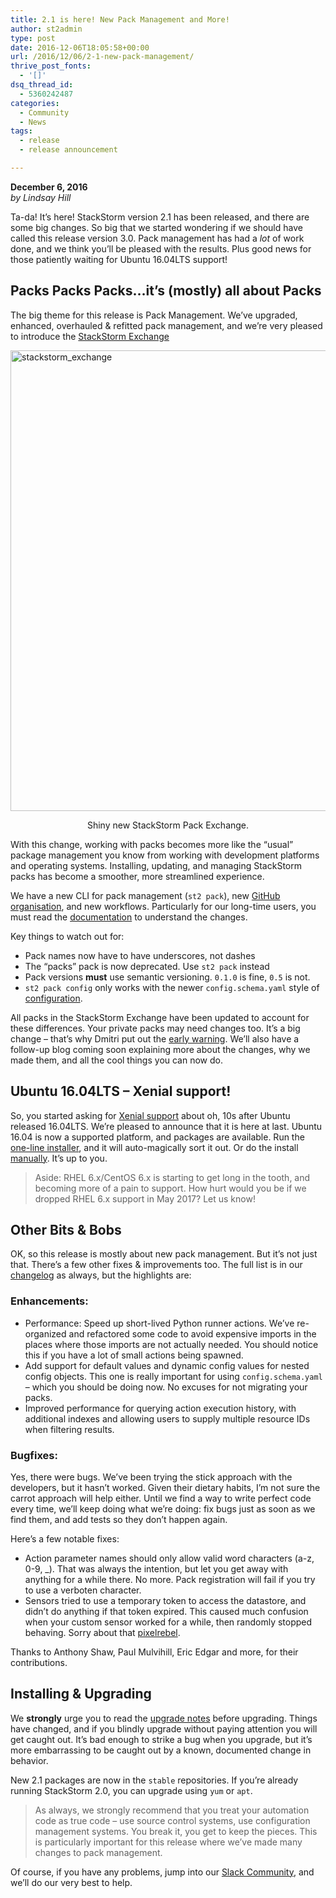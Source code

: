 ```yaml
---
title: 2.1 is here! New Pack Management and More!
author: st2admin
type: post
date: 2016-12-06T18:05:58+00:00
url: /2016/12/06/2-1-new-pack-management/
thrive_post_fonts:
  - '[]'
dsq_thread_id:
  - 5360242487
categories:
  - Community
  - News
tags:
  - release
  - release announcement

---
```

**December 6, 2016**  
_by Lindsay Hill_

Ta-da! It’s here! StackStorm version 2.1 has been released, and there are some big changes. So big that we started wondering if we should have called this release version 3.0. Pack management has had a _lot_ of work done, and we think you’ll be pleased with the results. Plus good news for those patiently waiting for Ubuntu 16.04LTS support!

## Packs Packs Packs&#8230;it’s (mostly) all about Packs

The big theme for this release is Pack Management. We’ve upgraded, enhanced, overhauled & refitted pack management, and we’re very pleased to introduce the [StackStorm Exchange][1]

[<img loading="lazy" src="https://stackstorm.com/wp/wp-content/uploads/2016/11/stackstorm_exchange-1024x944.png" alt="stackstorm_exchange" width="800" height="737" class="aligncenter wp-image-6370" srcset="https://stackstorm.com/wp/wp-content/uploads/2016/11/stackstorm_exchange-1024x944.png 1024w, https://stackstorm.com/wp/wp-content/uploads/2016/11/stackstorm_exchange-150x138.png 150w, https://stackstorm.com/wp/wp-content/uploads/2016/11/stackstorm_exchange-300x276.png 300w, https://stackstorm.com/wp/wp-content/uploads/2016/11/stackstorm_exchange-768x708.png 768w, https://stackstorm.com/wp/wp-content/uploads/2016/11/stackstorm_exchange-80x74.png 80w, https://stackstorm.com/wp/wp-content/uploads/2016/11/stackstorm_exchange-220x203.png 220w, https://stackstorm.com/wp/wp-content/uploads/2016/11/stackstorm_exchange-109x100.png 109w, https://stackstorm.com/wp/wp-content/uploads/2016/11/stackstorm_exchange-163x150.png 163w, https://stackstorm.com/wp/wp-content/uploads/2016/11/stackstorm_exchange-258x238.png 258w, https://stackstorm.com/wp/wp-content/uploads/2016/11/stackstorm_exchange-450x415.png 450w, https://stackstorm.com/wp/wp-content/uploads/2016/11/stackstorm_exchange-528x487.png 528w, https://stackstorm.com/wp/wp-content/uploads/2016/11/stackstorm_exchange-646x595.png 646w, https://stackstorm.com/wp/wp-content/uploads/2016/11/stackstorm_exchange.png 1339w" sizes="(max-width: 800px) 100vw, 800px" />][2]

<p style="text-align: center;">
  Shiny new StackStorm Pack Exchange.
</p>

<!--more-->

With this change, working with packs becomes more like the “usual” package management you know from working with development platforms and operating systems. Installing, updating, and managing StackStorm packs has become a smoother, more streamlined experience.

We have a new CLI for pack management (`st2 pack`), new [GitHub organisation][3], and new workflows. Particularly for our long-time users, you must read the [documentation][4] to understand the changes.

Key things to watch out for:

  * Pack names now have to have underscores, not dashes
  * The “packs” pack is now deprecated. Use `st2 pack` instead
  * Pack versions **must** use semantic versioning. `0.1.0` is fine, `0.5` is not.
  * `st2 pack config` only works with the newer `config.schema.yaml` style of [configuration][5].

All packs in the StackStorm Exchange have been updated to account for these differences. Your private packs may need changes too. It’s a big change &#8211; that’s why Dmitri put out the [early warning][6]. We’ll also have a follow-up blog coming soon explaining more about the changes, why we made them, and all the cool things you can now do.

## Ubuntu 16.04LTS &#8211; Xenial support!

So, you started asking for [Xenial support][7] about oh, 10s after Ubuntu released 16.04LTS. We’re pleased to announce that it is here at last. Ubuntu 16.04 is now a supported platform, and packages are available. Run the [one-line installer][8], and it will auto-magically sort it out. Or do the install [manually][9]. It’s up to you.

> Aside: RHEL 6.x/CentOS 6.x is starting to get long in the tooth, and becoming more of a pain to support. How hurt would you be if we dropped RHEL 6.x support in May 2017? Let us know! 

## Other Bits & Bobs

OK, so this release is mostly about new pack management. But it’s not just that. There’s a few other fixes & improvements too. The full list is in our [changelog][10] as always, but the highlights are:

### Enhancements:

  * Performance: Speed up short-lived Python runner actions. We’ve re-organized and refactored some code to avoid expensive imports in the places where those imports are not actually needed. You should notice this if you have a lot of small actions being spawned.
  * Add support for default values and dynamic config values for nested config objects. This one is really important for using `config.schema.yaml` &#8211; which you should be doing now. No excuses for not migrating your packs.
  * Improved performance for querying action execution history, with additional indexes and allowing users to supply multiple resource IDs when filtering results.

### Bugfixes:

Yes, there were bugs. We’ve been trying the stick approach with the developers, but it hasn’t worked. Given their dietary habits, I’m not sure the carrot approach will help either. Until we find a way to write perfect code every time, we’ll keep doing what we’re doing: fix bugs just as soon as we find them, and add tests so they don’t happen again.

Here’s a few notable fixes:

  * Action parameter names should only allow valid word characters (a-z, 0-9, _). That was always the intention, but let you get away with anything for a while there. No more. Pack registration will fail if you try to use a verboten character.
  * Sensors tried to use a temporary token to access the datastore, and didn’t do anything if that token expired. This caused much confusion when your custom sensor worked for a while, then randomly stopped behaving. Sorry about that [pixelrebel][11].

Thanks to Anthony Shaw, Paul Mulvihill, Eric Edgar and more, for their contributions.

## Installing & Upgrading

We **strongly** urge you to read the [upgrade notes][12] before upgrading. Things have changed, and if you blindly upgrade without paying attention you will get caught out. It’s bad enough to strike a bug when you upgrade, but it’s more embarrassing to be caught out by a known, documented change in behavior.

New 2.1 packages are now in the `stable` repositories. If you’re already running StackStorm 2.0, you can upgrade using `yum` or `apt`.

> As always, we strongly recommend that you treat your automation code as true code &#8211; use source control systems, use configuration management systems. You break it, you get to keep the pieces. This is particularly important for this release where we’ve made many changes to pack management. 

Of course, if you have any problems, jump into our [Slack Community][13], and we’ll do our very best to help.

 [1]: https://exchange.stackstorm.org
 [2]: https://exchange.stackstorm.org/
 [3]: https://github.com/StackStorm-Exchange
 [4]: https://docs.stackstorm.com/latest/reference/packmgmt.html
 [5]: https://docs.stackstorm.com/pack_configs.html#configuration-schema
 [6]: https://stackstorm.com/2016/11/29/2-1-headsup/
 [7]: https://github.com/StackStorm/st2-packages/issues/296
 [8]: https://docs.stackstorm.com/install/
 [9]: https://docs.stackstorm.com/install/deb.html
 [10]: https://docs.stackstorm.com/changelog.html
 [11]: https://github.com/pixelrebel
 [12]: https://docs.stackstorm.com/upgrade_notes.html
 [13]: https://stackstorm.com/community-signup